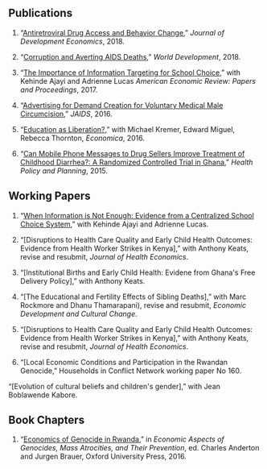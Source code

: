 ## Publications

1. “[Antiretroviral Drug Access and Behavior Change](/files/papers/arv.pdf),” *Journal of Development Economics*, 2018.

2. “[Corruption and Averting AIDS Deaths](/files/papers/corrup.pdf),” *World Development*, 2018.

3. “[The Importance of Information Targeting for School Choice](/files/papers/guiideparents.pdf),” with Kehinde Ajayi and Adrienne Lucas *American Economic Review: Papers and Proceedings*, 2017.

4. “[Advertising for Demand Creation for Voluntary Medical Male Circumcision](/files/papers/jaids.pdf),” *JAIDS*, 2016.

5. “[Education as Liberation?](/files/papers/edaslib.pdf),” with Michael Kremer, Edward Miguel, Rebecca Thornton, *Economica*, 2016.

6. “[Can Mobile Phone Messages to Drug Sellers Improve Treatment of Childhood Diarrhea?: A Randomized Controlled Trial in Ghana](/files/papers/smsghana.pdf),” *Health Policy and Planning*, 2015.

## Working Papers

1. “[When Information is Not Enough: Evidence from a Centralized School Choice System](/files/papers/guiide.pdf),” with Kehinde Ajayi and Adrienne Lucas.

2. “[Disruptions to Health Care Quality and Early Child Health Outcomes: Evidence from Health Worker Strikes in Kenya],” with Anthony Keats, revise and resubmit, *Journal of Health Economics*.

3. “[Institutional Births and Early Child Health: Evidene from Ghana's Free Delivery Policy],” with Anthony Keats.

4. “[The Educational and Fertility Effects of Sibling Deaths],” with Marc Rockmore and Dhanu Thamarapani), revise and resubmit, *Economic Development and Cultural Change*.

5. “[Disruptions to Health Care Quality and Early Child Health Outcomes: Evidence from Health Worker Strikes in Kenya],” with Anthony Keats, revise and resubmit, *Journal of Health Economics*.

6. “[Local Economic Conditions and Participation in the Rwandan Genocide,” Households in Conflict Network working paper No 160.

“[Evolution of cultural beliefs and children's gender],” with Jean Boblawende Kabore.


## Book Chapters

1. “[Economics of Genocide in Rwanda](/files/papers/smsghana.pdf),” in *Economic Aspects of Genocides, Mass Atrocities, and Their Prevention*, ed. Charles Anderton and Jurgen Brauer, Oxford University Press, 2016.

<!--
[![Analytics](https://ga-beacon.appspot.com/UA-78646709-2/starter-academic/readme?pixel)](https://github.com/igrigorik/ga-beacon)
-->
